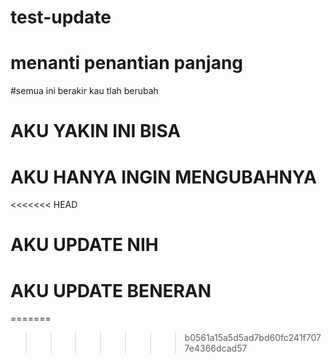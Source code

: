 # test-update
# menanti penantian panjang


#semua ini berakir kau tlah berubah

# AKU YAKIN INI BISA

# AKU HANYA INGIN MENGUBAHNYA

<<<<<<< HEAD
# AKU UPDATE NIH 
# AKU UPDATE BENERAN
=======
>>>>>>> b0561a15a5d5ad7bd60fc241f7077e4366dcad57
